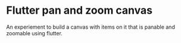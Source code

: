 # Flutter pan and zoom canvas

An experiement to build a canvas with items on it that is panable and zoomable using flutter.
